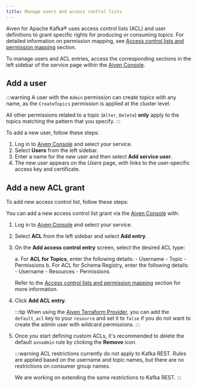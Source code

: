 ```yaml
---
title: Manage users and access control lists
---
```


Aiven for Apache Kafka® uses access control lists (ACL) and user
definitions to grant specific rights for producing or consuming topics.
For detailed information on permission mapping, see
[Access control lists and permission mapping](../concepts/acl) section.

To manage users and ACL entries, access the corresponding sections in
the left sidebar of the service page within the [Aiven
Console](https://console.aiven.io/).

## Add a user

:::warning
A user with the `Admin` permission can create topics with any name, as
the `CreateTopics` permission is applied at the cluster level.

All other permissions related to a topic (`Alter`, `Delete`) **only**
apply to the topics matching the pattern that you specify.
:::

To add a new user, follow these steps:

1.  Log in to [Aiven Console](https://console.aiven.io/) and select your
    service.
2.  Select **Users** from the left sidebar.
3.  Enter a name for the new user and then select **Add service user**.
4.  The new user appears on the *Users* page, with links to the
    user-specific access key and certificate.

## Add a new ACL grant

To add new access control list, follow these steps:

You can add a new access control list grant via the [Aiven
Console](https://console.aiven.io/) with:

1.  Log in to [Aiven Console](https://console.aiven.io/) and select your
    service.

2.  Select **ACL** from the left sidebar and select **Add entry**.

3.  On the **Add access control entry** screen, select the desired ACL
    type:

    a.  For **ACL for Topics**, enter the following details:
        -   Username
        -   Topic
        -   Permissions
    b.  For ACL for Schema Registry, enter the following details:
        -   Username
        -   Resources
        -   Permissions

    Refer to the
    [Access control lists and permission mapping](/docs/products/kafka/concepts/acl) section for more information.

4.  Click **Add ACL entry**.

    :::tip
    When using the
    [Aiven Terraform Provider](/docs/tools/terraform), you can add the `default_acl` key to your `resource`
    and set it to `false` if you do not want to create the admin user
    with wildcard permissions.
    :::

5.  Once you start defining custom ACLs, it\'s recommended to delete the
    default `avnadmin` rule by clicking the **Remove** icon.

    :::warning
    ACL restrictions currently do not apply to Kafka REST. Rules are
    applied based on the username and topic names, but there are no
    restrictions on consumer group names.

    We are working on extending the same restrictions to Kafka REST.
    :::
